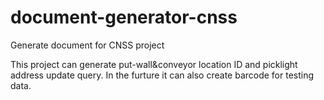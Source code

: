 document-generator-cnss
=======================

Generate document for CNSS project

This project can generate put-wall&conveyor location ID and picklight address update query.
In the furture it can also create barcode for testing data.
